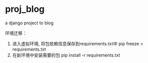 proj_blog
=========

a django project to blog

环境迁移：
1. 进入虚拟环境, 将包依赖信息保存到requirements.txt中
  pip freeze > requirements.txt
2. 在新环境中安装需要的包
  pip install -r requirements.txt
